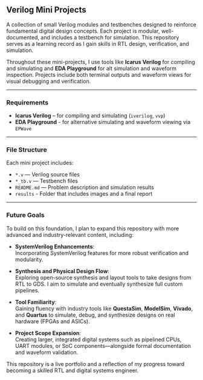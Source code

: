 ## Verilog Mini Projects

A collection of small Verilog modules and testbenches designed to reinforce fundamental digital design concepts. Each project is modular, well-documented, and includes a testbench for simulation. This repository serves as a learning record as I gain skills in RTL design, verification, and simulation.

Throughout these mini-projects, I use tools like **Icarus Verilog** for compiling and simulating and **EDA Playground** for alt simulation and waveform inspection. Projects include both terminal outputs and waveform views for visual debugging and verification.

---

### Requirements

- **Icarus Verilog** – for compiling and simulating (`iverilog`, `vvp`)
- **EDA Playground** - for alternative simulating and waveform viewing via `EPWave`

---

### File Structure

Each mini project includes:

- `*.v` — Verilog source files  
- `*_tb.v` — Testbench files  
- `README.md` — Problem description and simulation results
- `results` - Folder that includes images and a final report

---

### Future Goals

To build on this foundation, I plan to expand this repository with more advanced and industry-relevant content, including:

- **SystemVerilog Enhancements**:  
  Incorporating SystemVerilog features for more robust verification and modularity.

- **Synthesis and Physical Design Flow**:  
  Exploring open-source synthesis and layout tools to take designs from RTL to GDS. I aim to simulate and eventually synthesize full custom pipelines.

- **Tool Familiarity**:  
  Gaining fluency with industry tools like **QuestaSim**, **ModelSim**, **Vivado**, and **Quartus** to simulate, debug, and synthesize designs on real hardware (FPGAs and ASICs).

- **Project Scope Expansion**:  
  Creating larger, integrated digital systems such as pipelined CPUs, UART modules, or SoC components—alongside formal documentation and waveform validation.

This repository is a live portfolio and a reflection of my progress toward becoming a skilled RTL and digital systems engineer.


